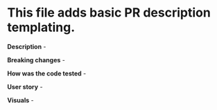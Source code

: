 # This file adds basic PR description templating.

**Description** -

**Breaking changes** -

**How was the code tested** -

**User story** -

**Visuals** -
